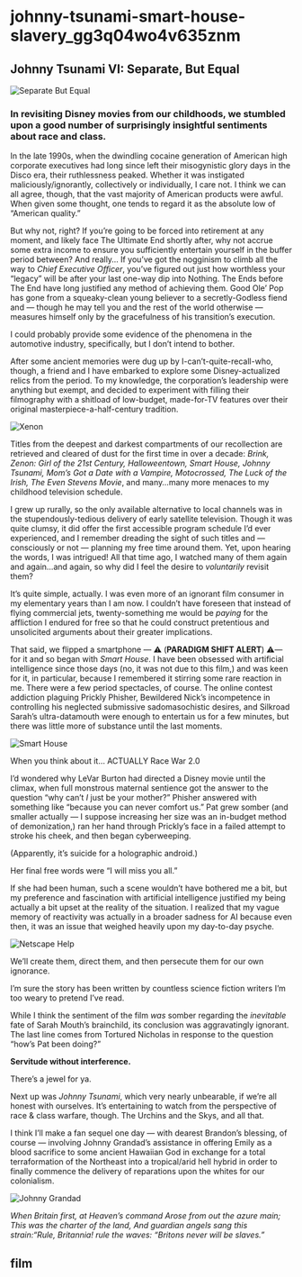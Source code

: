 # johnny-tsunami-smart-house-slavery\_gg3q04wo4v635znm

## Johnny Tsunami VI: Separate, But Equal

![Separate But Equal](https://i.snap.as/q1ODGIM.jpg)

### In revisiting Disney movies from our childhoods, we stumbled upon a good number of surprisingly insightful sentiments about race and class.

In the late 1990s, when the dwindling cocaine generation of American high corporate executives had long since left their misogynistic glory days in the Disco era, their ruthlessness peaked. Whether it was instigated maliciously/ignorantly, collectively or individually, I care not. I think we can all agree, though, that the vast majority of American products were awful. When given some thought, one tends to regard it as the absolute low of “American quality.”

But why not, right? If you’re going to be forced into retirement at any moment, and likely face The Ultimate End shortly after, why not accrue some extra income to ensure you sufficiently entertain yourself in the buffer period between? And really… If you’ve got the nogginism to climb all the way to _Chief Executive Officer_, you’ve figured out just how worthless your “legacy” will be after your last one-way dip into Nothing. The Ends before The End have long justified any method of achieving them. Good Ole’ Pop has gone from a squeaky-clean young believer to a secretly-Godless fiend and — though he may tell you and the rest of the world otherwise — measures himself only by the gracefulness of his transition’s execution.

I could probably provide some evidence of the phenomena in the automotive industry, specifically, but I don’t intend to bother.

After some ancient memories were dug up by I-can’t-quite-recall-who, though, a friend and I have embarked to explore some Disney-actualized relics from the period. To my knowledge, the corporation’s leadership were anything but exempt, and decided to experiment with filling their filmography with a shitload of low-budget, made-for-TV features over their original masterpiece-a-half-century tradition.

![Xenon](https://i.snap.as/ARRbzOI.jpg)

Titles from the deepest and darkest compartments of our recollection are retrieved and cleared of dust for the first time in over a decade: _Brink, Zenon: Girl of the 21st Century, Halloweentown, Smart House, Johnny Tsunami, Mom’s Got a Date with a Vampire, Motocrossed, The Luck of the Irish, The Even Stevens Movie_, and many…many more menaces to my childhood television schedule.

I grew up rurally, so the only available alternative to local channels was in the stupendously-tedious delivery of early satellite television. Though it was quite clumsy, it did offer the first accessible program schedule I’d ever experienced, and I remember dreading the sight of such titles and — consciously or not — planning my free time around them. Yet, upon hearing the words, I was intrigued! All that time ago, I watched many of them again and again…and again, so why did I feel the desire to _voluntarily_ revisit them?

It’s quite simple, actually. I was even more of an ignorant film consumer in my elementary years than I am now. I couldn’t have foreseen that instead of flying commercial jets, twenty-something me would be _paying_ for the affliction I endured for free so that he could construct pretentious and unsolicited arguments about their greater implications.

That said, we flipped a smartphone — ⚠️ \(**PARADIGM SHIFT ALERT**\) ⚠️— for it and so began with _Smart House_. I have been obsessed with artificial intelligence since those days \(no, it was not due to this film,\) and was keen for it, in particular, because I remembered it stirring some rare reaction in me. There were a few period spectacles, of course. The online contest addiction plaguing Prickly Phisher, Bewildered Nick’s incompetence in controlling his neglected submissive sadomasochistic desires, and Silkroad Sarah’s ultra-datamouth were enough to entertain us for a few minutes, but there was little more of substance until the last moments.

![Smart House](https://i.snap.as/xr6W012.png)

When you think about it… ACTUALLY Race War 2.0

I’d wondered why LeVar Burton had directed a Disney movie until the climax, when full monstrous maternal sentience got the answer to the question “why can’t _I_ just be your mother?” Phisher answered with something like “because you can never comfort us.” Pat grew somber \(and smaller actually — I suppose increasing her size was an in-budget method of demonization,\) ran her hand through Prickly’s face in a failed attempt to stroke his cheek, and then began cyberweeping.

\(Apparently, it’s suicide for a holographic android.\)

Her final free words were “I will miss you all.”

If she had been human, such a scene wouldn’t have bothered me a bit, but my preference and fascination with artificial intelligence justified my being actually a bit upset at the reality of the situation. I realized that my vague memory of reactivity was actually in a broader sadness for AI because even then, it was an issue that weighed heavily upon my day-to-day psyche.

![Netscape Help](https://i.snap.as/XHSPMYE.gif)

We’ll create them, direct them, and then persecute them for our own ignorance.

I’m sure the story has been written by countless science fiction writers I’m too weary to pretend I’ve read.

While I think the sentiment of the film _was_ somber regarding the _inevitable_ fate of Sarah Mouth’s brainchild, its conclusion was aggravatingly ignorant. The last line comes from Tortured Nicholas in response to the question “how’s Pat been doing?”

**Servitude without interference.**

There’s a jewel for ya.

Next up was _Johnny Tsunami_, which very nearly unbearable, if we’re all honest with ourselves. It’s entertaining to watch from the perspective of race & class warfare, though. The Urchins and the Skys, and all that.

I think I’ll make a fan sequel one day — with dearest Brandon’s blessing, of course — involving Johnny Grandad’s assistance in offering Emily as a blood sacrifice to some ancient Hawaiian God in exchange for a total terraformation of the Northeast into a tropical/arid hell hybrid in order to finally commence the delivery of reparations upon the whites for our colonialism.

![Johnny Grandad](https://i.snap.as/3e0SGEx.png)

_When Britain first, at Heaven’s command_ _Arose from out the azure main;_ _This was the charter of the land,_ _And guardian angels sang this strain:“Rule, Britannia! rule the waves:_ _“Britons never will be slaves.”_

## film

